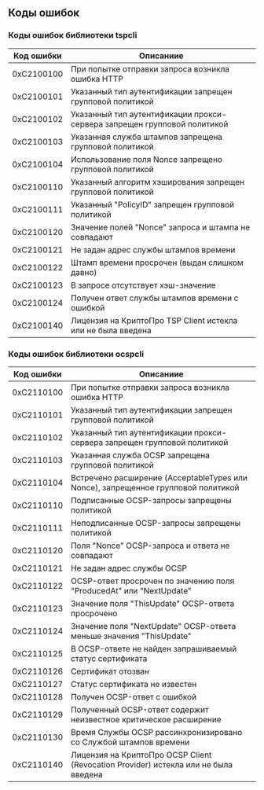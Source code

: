 ## Коды ошибок

### Коды ошибок библиотеки tspcli

|Код ошибки|Описаниие|
|:---:|---|
|0xC2100100|    При попытке отправки запроса возникла ошибка HTTP|
|0xC2100101|	Указанный тип аутентификации запрещен групповой политикой|
|0xC2100102|	Указанный тип аутентификации прокси-сервера запрещен групповой политикой|
|0xC2100103|	Указанная служба штампов запрещена групповой политикой|
|0xC2100104|	Использование поля Nonce запрещено групповой политикой|
|0xC2100110|	Указанный алгоритм хэширования запрещен групповой политикой|
|0xC2100111|	Указанный "PolicyID" запрещен групповой политикой|
|0xC2100120|	Значение полей "Nonce" запроса и штампа не совпадают|
|0xC2100121|	Не задан адрес службы штампов времени|
|0xC2100122|	Штамп времени просрочен (выдан слишком давно)|
|0xC2100123|	В запросе отсутствует хэш-значение|
|0xC2100124|	Получен ответ службы штампов времени с ошибкой|
|0xC2100140|	Лицензия на КриптоПро TSP Client истекла или не была введена|


### Коды ошибок библиотеки ocspcli

|Код ошибки|Описаниие|
|:---:|---|
|0xC2110100|	При попытке отправки запроса возникла ошибка HTTP|
|0xC2110101|	Указанный тип аутентификации запрещен групповой политикой|
|0xC2110102|	Указанный тип аутентификации прокси-сервера запрещен групповой политикой|
|0xC2110103|	Указанная служба OCSP запрещена групповой политикой|
|0xC2110104|	Встречено расширение (AcceptableTypes или Nonce), запрещенное групповой политикой|
|0xC2110110|	Подписанные OCSP-запросы запрещены политикой|
|0xC2110111|	Неподписанные OCSP-запросы запрещены политикой|
|0xC2110120|	Поля "Nonce" OCSP-запроса и ответа не совпадают|
|0xC2110121|	Не задан адрес службы OCSP|
|0xC2110122|	OCSP-ответ просрочен по значению поля "ProducedAt" или "NextUpdate"|
|0xC2110123|	Значение поля "ThisUpdate" OCSP-ответа просрочено|
|0xC2110124|	Значение поля "NextUpdate" OCSP-ответа меньше значения "ThisUpdate"|
|0xC2110125|	В OCSP-ответе не найден запрашиваемый статус сертификата|
|0xC2110126|	Сертификат отозван|
|0xC2110127|	Статус сертификата не известен|
|0xC2110128|	Получен OCSP-ответ с ошибкой|
|0xC2110129|	Полученный OCSP-ответ содержит неизвестное критическое расширение|
|0xC2110130|	Время Службы OCSP рассинхронизировано со Службой штампов времени|
|0xC2110140|	Лицензия на КриптоПро OCSP Client (Revocation Provider) истекла или не была введена|
